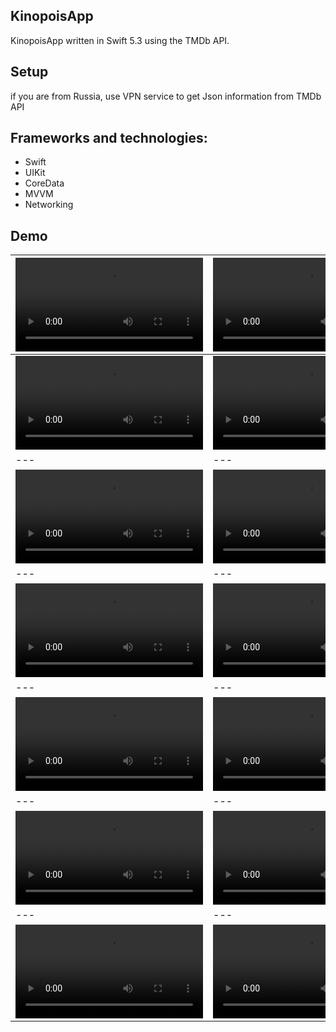 ## KinopoisApp
KinopoisApp written in Swift 5.3 using the TMDb API.

## Setup
if you are from Russia, use VPN service to get Json information from TMDb API

## Frameworks and technologies:

- Swift
- UIKit
- CoreData
- MVVM
- Networking

## Demo

| ![1](https://user-images.githubusercontent.com/122359658/226303069-3a0319ed-f53e-4190-96ab-471182bb3a16.mov)| ![2](https://user-images.githubusercontent.com/122359658/226303367-bb64edf4-5e1b-44a3-9a43-647c46e46369.mov) | 
| --- | --- |
| ![3](https://user-images.githubusercontent.com/122359658/226303489-7e7dec38-d3c2-4c8f-9f7d-f6e476dfc347.mov) | ![4](https://user-images.githubusercontent.com/122359658/226303570-6d3f6d96-7f0e-493d-841f-ed4d0de89f94.mov) |
| --- | --- |
| ![5](https://user-images.githubusercontent.com/122359658/226303680-40360418-5eb5-4595-9f0a-9081ae775577.mov) | ![6](https://user-images.githubusercontent.com/122359658/226303762-b04a6962-4903-4545-ae30-628d6f731a47.mov) |
| --- | --- |
| ![7](https://user-images.githubusercontent.com/122359658/226303781-2127ea54-68c9-4079-846d-64bcdad4f199.mov) | ![8](https://user-images.githubusercontent.com/122359658/226303831-54ec048d-4b8d-4a92-8c42-7af35dd4ecfb.mov) |
| --- | --- |
| ![9](https://user-images.githubusercontent.com/122359658/226303867-00dd43e0-f5bc-4855-b4e7-bf0dd76294ca.mov) | ![10](https://user-images.githubusercontent.com/122359658/226303888-b81241eb-24d5-4bec-8177-c28c544af279.mov) |
| --- | --- |
| ![11](https://user-images.githubusercontent.com/122359658/226303928-d067fc0c-7d8a-4f4d-abcd-7de2b779d34f.mov) | ![12](https://user-images.githubusercontent.com/122359658/226303955-2b930193-c6aa-488d-8592-62b983b353a2.mov) |
| --- | --- |
| ![13](https://user-images.githubusercontent.com/122359658/226303979-ed8af2b7-a974-4c72-b9a4-9ca489375374.mov) | ![14](https://user-images.githubusercontent.com/122359658/226304001-0a58acc5-a154-4320-a395-5b257c757703.mov) |

